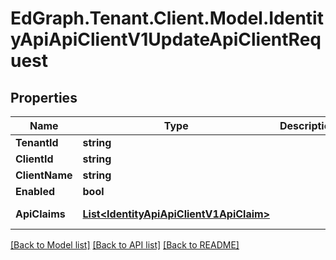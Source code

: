 # EdGraph.Tenant.Client.Model.IdentityApiApiClientV1UpdateApiClientRequest

## Properties

Name | Type | Description | Notes
------------ | ------------- | ------------- | -------------
**TenantId** | **string** |  | [optional] 
**ClientId** | **string** |  | [optional] 
**ClientName** | **string** |  | [optional] 
**Enabled** | **bool** |  | [optional] 
**ApiClaims** | [**List&lt;IdentityApiApiClientV1ApiClaim&gt;**](IdentityApiApiClientV1ApiClaim.md) |  | [optional] [readonly] 

[[Back to Model list]](../README.md#documentation-for-models) [[Back to API list]](../README.md#documentation-for-api-endpoints) [[Back to README]](../README.md)

